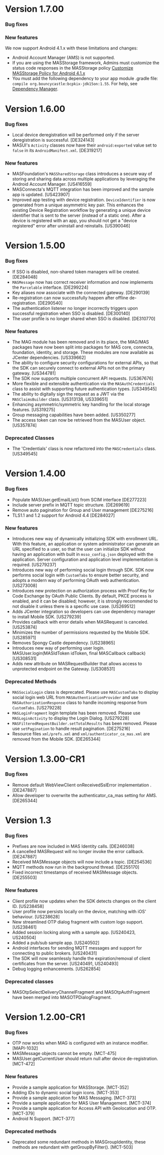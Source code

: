 
# Version 1.7.00

### Bug fixes

### New features

We now support Android 4.1.x with these limitations and changes:
- Android Account Manager (AMS) is not supported.
- If you are using the MASStorage framework, Admins must customize the status code responses in the MASStorage policy [Customize MASStorage Policy for Android 4.1.x](https://mas.ca.com/mag)
- You must add the following dependency to your app module .gradle file: ```compile org.bouncycastle:bcpkix-jdk15on:1.55```. For help, see [Dependency Manager](https://mas.ca.com/docs/android/1.7.00/guides/#dependency-manager).

# Version 1.6.00

### Bug fixes

- Local device deregistration will be performed only if the server deregistration is successful. [DE324143]
- MASUI's `Activity` classes now have their `android:exported` value set to `false` in its `AndroidManifest.xml`.  [DE319217]

### New features
- MASFoundation's `MASSharedStorage` class introduces a secure way of storing and sharing data across multiple applications by leveraging the Android Account Manager. [US416559]
- MASConnecta's MQTT integration has been improved and the sample app is updated. [US423907]
- Improved app testing with device registration. `DeviceIdentifier` is now generated from a unique asymmetric key pair. This enhances the existing Device Registration workflow by generating a unique device identifier that is sent to the server (instead of a static one). After a device is registered with an app, you should not get a "device registered" error after uninstall and reinstalls. [US390046]

# Version 1.5.00

### Bug fixes

- If SSO is disabled, non-shared token managers will be created. [DE284048]
- `MASMessage` now has correct receiver information and now implements the `Parcelable` interface. [DE299224]
- Key aliases now associate with the connected gateway. [DE290139]
- Re-registration can now successfully happen after offline de-registration. [DE290540]
- The authentication listener no longer incorrectly triggers upon successful registration when SSO is disabled. [DE300140]
- The user profile is no longer shared when SSO is disabled. [DE310770]

### New features

- The MAG module has been removed and in its place, the MAG/MAS packages have now been split into packages for MAS core, connecta, foundation, identity, and storage. These modules are now available as JCenter dependencies. [US339662]
- The ability to configure security configurations for external APIs, so that the SDK can securely connect to external APIs not on the primary gateway. [US344781]
- The SDK now supports multiple concurrent API requests. [US367676]
- More flexible and extensible authentication via the `MASAuthCredentials` class to assist with supporting future authentication types. [US349545]
- The ability to digitally sign the request as a JWT via the `MASClaimsBuilder` class. [US313138, US339651]
- Enhancing asymmetric/symmetric key handling for the local storage features. [US319275]
- Group messaging capabilities have been added. [US350277]
- The access token can now be retrieved from the MASUser object. [US357874]

### Deprecated Classes

- The 'Credentials' class is now refactored into the `MASCredentials` class. [US349545]

# Version 1.4.00

### Bug fixes
- Populate MASUser.getEmailList() from SCIM interface [DE277223]
- Include server prefix in MQTT topic structure. [DE269619]
- Remove auto pagination for Group and User management [DE275216]
- TLS1.1 and 1.2 support for Android 4.4 [DE284027]


### New features
- Introduces new way of dynamically initializing SDK with enrollment URL. With this feature, an application or system administrator can generate an URL specified to a user, so that the user can initialize SDK without having an application with built in `msso_config.json` deployed with the application. Server configuration and application level implementation is required. [US279237]
- Introduces new way of performing social login through SDK.  SDK now performs social login with `CustomTabs` to ensure better security, and adopts a modern way of performing OAuth web authentication. [US273008]
- Introduces new protection on authorization process with Proof Key for Code Exchange by OAuth Public Clients.  By default, PKCE process is enabled, and it can be disabled; however, it is strongly recommended to not disable it unless there is a specific use case. [US269512]
- Adds JCenter integration so developers can use dependency manager to install Mobile SDK. [US279239]
- Provides callback with error details when MASRequest is canceled. [US253874]
- Minimizes the number of permissions requested by the Mobile SDK. [US285971]
- Removes Spongy Castle dependency. [US238965]
- Introduces new way of performing user login. MASUser.login(MASIdToken idToken, final MASCallback<MASUser> callback) [US308531]
- Adds new attribute on MASRequestBuilder that allows access to unprotected endpoint on the Gateway.  [US308531]

### Deprecated Methods
- `MASSocialLogin` class is deprecated. Please use `MASCustomTabs` to display social login web URL from `MASAuthenticationProvider` and use `MASAuthorizationResponse` class to handle incoming response from `CustomTabs`. [US279228]
- `MASLoginFragment` login template has been removed. Please use `MASLoginActivity` to display the Login Dialog.  [US279228]
- `MASFilteredRequestBuilder.setTotalResults` has been removed.  Please use `setPagination` to handle result pagination. [DE275216]
- Resource files `xml/prefs.xml` and `xml/authenticator_ca_mas.xml` are removed from the Mobile SDK. [DE265344]

# Version 1.3.00-CR1

### Bug fixes
- Remove default WebViewClient onReceivedSslError implementation . [DE247887]
- Allow developer to overwrite the authenticator_ca_mas setting for AMS. [DE265344]

# Version 1.3

### Bug fixes
- Prefixes are now included in MAS Identity calls. [DE246038]
- A cancelled MASRequest will no longer invoke the error callback. [DE247887]
- Received MASMessage objects will now include a topic. [DE254536]
- MQTT methods now run in the background thread. [DE255170]
- Fixed incorrect timestamps of received MASMessage objects. [DE255503]

### New features

- Client profile now updates when the SDK detects changes on the client ID. [US238458]
- User profile now persists locally on the device, matching with iOS' behaviour. [US238628]
- New streamlined OTP dialog fragment with custom logo support. [US238461]
- Added session locking along with a sample app. [US240423, US240504]
- Added a pub/sub sample app. [US240502]
- Android interfaces for sending MQTT messages and support for connecting to public brokers. [US240431]
- The SDK will now seamlessly handle the expiration/removal of client certificates from the server. [US240491, US240493]
- Debug logging enhancements. [US262854]

### Deprecated classes

- MASOtpSelectDeliveryChannelFragment and MASOtpAuthFragment have been merged into MASOTPDialogFragment.

# Version 1.2.00-CR1

### Bug fixes
- OTP now works when MAG is configured with an instance modifier.  [MAPI-1032]
- MASMessage objects cannot be empty. [MCT-475]
- MASUser.getCurrentUser should return null after device de-registration. [MCT-472]

### New features

- Provide a sample application for MASStorage. [MCT-352]
- Adding IDs to dynamic social login icons. [MCT-353]
- Provide a sample application for MAS Messaging. [MCT-373]
- Provide a sample application for MAS User Management. [MCT-374]
- Provide a sample application for Access API with Geolocation and OTP. [MCT-379]
- Android N Support. [MCT-377]

### Deprecated methods

- Deprecated some redundant methods in MASGroupIdentity, these methods are redundant with getGroupByFilter(). [MCT-503]

 [mag]: https://docops.ca.com/mag
 [mas.ca.com]: http://mas.ca.com/
 [docs]: http://mas.ca.com/docs/
 [blog]: http://mas.ca.com/blog/

 [releases]: ../../releases
 [contributing]: /CONTRIBUTING.md
 [license-link]: /LICENSE
